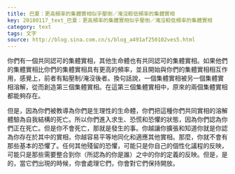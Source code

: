 ```yaml
---
title: 巴夏：更高頻率的集體實相似乎壓倒／淹沒較低頻率的集體實相
key: 20180117_text_巴夏：更高頻率的集體實相似乎壓倒／淹沒較低頻率的集體實相
category: text
tags: 文字
source: http://blog.sina.com.cn/s/blog_a491af250102ves5.html
---
```


你們有一個共同認可的集體實相，其他生命體也有共同認可的集體實相。如果他們的集體實相比你們的集體實相具有更高的頻率，並且開始與你們的集體實相相互作用，感覺上，前者有點壓制/淹沒後者。換句話說，一個集體實相被另一個集體實相溶解，從而創造第三個集體實相。在這第三個集體實相中，原來的兩個集體實相都能夠存在。

但是，因為你們被教導為你們是生理性的生命體，你們把這種你們共同實相的溶解體驗為自我結構的死亡。所以你們進入求生、恐慌和恐懼的狀態，因為你們認為你們正在死亡。但是你不會死亡，那就是發生的事。你越讓你擴張和知道你就是你認為你存在於其中的實相，你越容易平等地同化和適應其他實相。那麼，你就不會有那些基本的恐懼了。任何其他殘留的恐懼，可能只是你自己的個性化議程的反映，可能只是那些需要整合到你（所認為的你是誰）之中的你的定義的反映。但是，是的，當它們出現的時候，你會處理它們，你會對它們保持開放。
